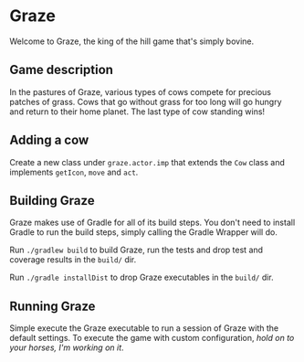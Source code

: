 # Graze

Welcome to Graze, the king of the hill game that's simply bovine.

## Game description

In the pastures of Graze, various types of cows compete for precious patches of grass.
Cows that go without grass for too long will go hungry and return to their home planet.
The last type of cow standing wins!

## Adding a cow

Create a new class under `graze.actor.imp` that extends the `Cow` class and implements `getIcon`, `move` and `act`.

## Building Graze

Graze makes use of Gradle for all of its build steps.
You don't need to install Gradle to run the build steps, simply calling the Gradle Wrapper will do.

Run `./gradlew build` to build Graze, run the tests and drop test and coverage results in the `build/` dir.

Run `./gradle installDist` to drop Graze executables in the `build/` dir.

## Running Graze

Simple execute the Graze executable to run a session of Graze with the default settings.
To execute the game with custom configuration, _hold on to your horses, I'm working on it_.
